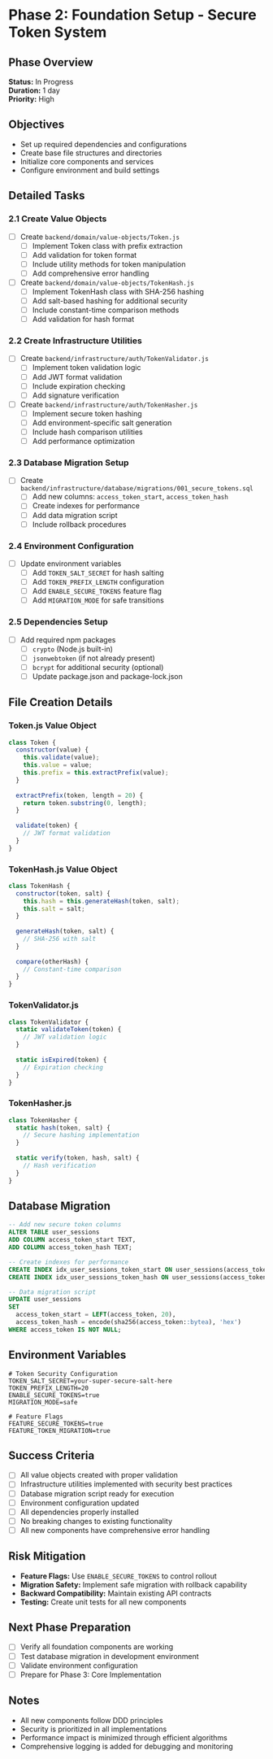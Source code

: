 # Phase 2: Foundation Setup - Secure Token System

## Phase Overview
**Status:** In Progress  
**Duration:** 1 day  
**Priority:** High

## Objectives
- Set up required dependencies and configurations
- Create base file structures and directories
- Initialize core components and services
- Configure environment and build settings

## Detailed Tasks

### 2.1 Create Value Objects
- [ ] Create `backend/domain/value-objects/Token.js`
  - [ ] Implement Token class with prefix extraction
  - [ ] Add validation for token format
  - [ ] Include utility methods for token manipulation
  - [ ] Add comprehensive error handling

- [ ] Create `backend/domain/value-objects/TokenHash.js`
  - [ ] Implement TokenHash class with SHA-256 hashing
  - [ ] Add salt-based hashing for additional security
  - [ ] Include constant-time comparison methods
  - [ ] Add validation for hash format

### 2.2 Create Infrastructure Utilities
- [ ] Create `backend/infrastructure/auth/TokenValidator.js`
  - [ ] Implement token validation logic
  - [ ] Add JWT format validation
  - [ ] Include expiration checking
  - [ ] Add signature verification

- [ ] Create `backend/infrastructure/auth/TokenHasher.js`
  - [ ] Implement secure token hashing
  - [ ] Add environment-specific salt generation
  - [ ] Include hash comparison utilities
  - [ ] Add performance optimization

### 2.3 Database Migration Setup
- [ ] Create `backend/infrastructure/database/migrations/001_secure_tokens.sql`
  - [ ] Add new columns: `access_token_start`, `access_token_hash`
  - [ ] Create indexes for performance
  - [ ] Add data migration script
  - [ ] Include rollback procedures

### 2.4 Environment Configuration
- [ ] Update environment variables
  - [ ] Add `TOKEN_SALT_SECRET` for hash salting
  - [ ] Add `TOKEN_PREFIX_LENGTH` configuration
  - [ ] Add `ENABLE_SECURE_TOKENS` feature flag
  - [ ] Add `MIGRATION_MODE` for safe transitions

### 2.5 Dependencies Setup
- [ ] Add required npm packages
  - [ ] `crypto` (Node.js built-in)
  - [ ] `jsonwebtoken` (if not already present)
  - [ ] `bcrypt` for additional security (optional)
  - [ ] Update package.json and package-lock.json

## File Creation Details

### Token.js Value Object
```javascript
class Token {
  constructor(value) {
    this.validate(value);
    this.value = value;
    this.prefix = this.extractPrefix(value);
  }
  
  extractPrefix(token, length = 20) {
    return token.substring(0, length);
  }
  
  validate(token) {
    // JWT format validation
  }
}
```

### TokenHash.js Value Object
```javascript
class TokenHash {
  constructor(token, salt) {
    this.hash = this.generateHash(token, salt);
    this.salt = salt;
  }
  
  generateHash(token, salt) {
    // SHA-256 with salt
  }
  
  compare(otherHash) {
    // Constant-time comparison
  }
}
```

### TokenValidator.js
```javascript
class TokenValidator {
  static validateToken(token) {
    // JWT validation logic
  }
  
  static isExpired(token) {
    // Expiration checking
  }
}
```

### TokenHasher.js
```javascript
class TokenHasher {
  static hash(token, salt) {
    // Secure hashing implementation
  }
  
  static verify(token, hash, salt) {
    // Hash verification
  }
}
```

## Database Migration
```sql
-- Add new secure token columns
ALTER TABLE user_sessions 
ADD COLUMN access_token_start TEXT,
ADD COLUMN access_token_hash TEXT;

-- Create indexes for performance
CREATE INDEX idx_user_sessions_token_start ON user_sessions(access_token_start);
CREATE INDEX idx_user_sessions_token_hash ON user_sessions(access_token_hash);

-- Data migration script
UPDATE user_sessions 
SET 
  access_token_start = LEFT(access_token, 20),
  access_token_hash = encode(sha256(access_token::bytea), 'hex')
WHERE access_token IS NOT NULL;
```

## Environment Variables
```env
# Token Security Configuration
TOKEN_SALT_SECRET=your-super-secure-salt-here
TOKEN_PREFIX_LENGTH=20
ENABLE_SECURE_TOKENS=true
MIGRATION_MODE=safe

# Feature Flags
FEATURE_SECURE_TOKENS=true
FEATURE_TOKEN_MIGRATION=true
```

## Success Criteria
- [ ] All value objects created with proper validation
- [ ] Infrastructure utilities implemented with security best practices
- [ ] Database migration script ready for execution
- [ ] Environment configuration updated
- [ ] All dependencies properly installed
- [ ] No breaking changes to existing functionality
- [ ] All new components have comprehensive error handling

## Risk Mitigation
- **Feature Flags:** Use `ENABLE_SECURE_TOKENS` to control rollout
- **Migration Safety:** Implement safe migration with rollback capability
- **Backward Compatibility:** Maintain existing API contracts
- **Testing:** Create unit tests for all new components

## Next Phase Preparation
- [ ] Verify all foundation components are working
- [ ] Test database migration in development environment
- [ ] Validate environment configuration
- [ ] Prepare for Phase 3: Core Implementation

## Notes
- All new components follow DDD principles
- Security is prioritized in all implementations
- Performance impact is minimized through efficient algorithms
- Comprehensive logging is added for debugging and monitoring 